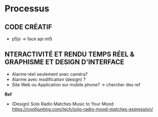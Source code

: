 # Processus

## CODE CRÉATIF
- p5js → face api ml5

## NTERACTIVITÉ ET RENDU TEMPS RÉEL & GRAPHISME ET DESIGN D'INTERFACE
- Alarme réel seulement avec caméra? 
- Alarme avec modification (design) ?
- Site Web ou Application sur mobile phone? 
→ chercher des ref

**Ref**
- (Design) Solo Radio Matches Music to Your Mood https://coolhunting.com/tech/solo-radio-mood-matches-expression/ 